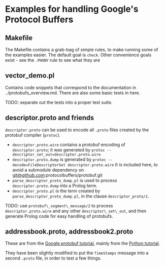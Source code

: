 # Examples for handling Google's Protocol Buffers

## Makefile

The Makefile contains a grab-bag of simple rules, to make running some
of the examples easier. The default goal is `check`. Other convenience
goals exist - see the `.PHONY` rule to see what they are

## vector_demo.pl

Contains code snippets that correspond to the documentation
in ../protobufs_overview.md. There are also some basic tests
in here.

TODO: separate out the tests into a proper test suite.

## descriptor.proto and friends

`descriptor.proto` can be used to encode all `.proto` files created by
the protobuf compiler (`protoc`).

* `descriptor.proto.wire` contains a protobuf encoding of
  `descriptor.proto`; it was generated by `protoc
  --descriptor_set_out=descriptor.proto.wire`
* `descriptor.proto.dump` is generated by `protoc
  --decode=FileDescriptorSet descriptor.proto.wire`
  It is included here, to avoid a submodule dependency on
  git@github.com:protocolbuffers/protobuf.git
* `parse_descriptor_proto_dump.pl` is used to process `descriptor.proto.dump`
  into a Prolog term.
* `descriptor_proto.pl` is the term created by `parse_descriptor_proto_dump.pl`,
  in the clause `descriptor_proto/1`.

TODO: use `protobuf\_segment\_message/2` to process
`descriptor.proto.wire` and any other `descriptor\_set\_out`, and then
generate Prolog code for easy handling of protobufs.

## addressbook.proto, addressbook2.proto

These are from the [Google protobuf
tutorial](https://developers.google.com/protocol-buffers/docs/tutorials),
mainly from the [Python
tutorial](https://developers.google.com/protocol-buffers/docs/pythontutorial).

They have been slightly modified to put the `TimeStamps` message into
a second `.proto` file, in order to test a few things.
